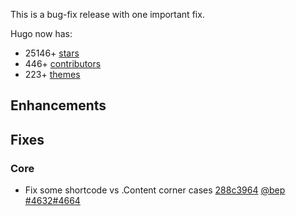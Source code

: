 

This is a bug-fix release with one important fix.


Hugo now has:

* 25146+ [stars](https://github.com/gohugoio/hugo/stargazers)
* 446+ [contributors](https://github.com/gohugoio/hugo/graphs/contributors)
* 223+ [themes](http://themes.gohugo.io/)

## Enhancements

## Fixes

### Core

* Fix some shortcode vs .Content corner cases [288c3964](https://github.com/gohugoio/hugo/commit/288c39643906b4194a0a6acfbaf87cb0fbdeb361) [@bep](https://github.com/bep) [#4632](https://github.com/gohugoio/hugo/issues/4632)[#4664](https://github.com/gohugoio/hugo/issues/4664)





